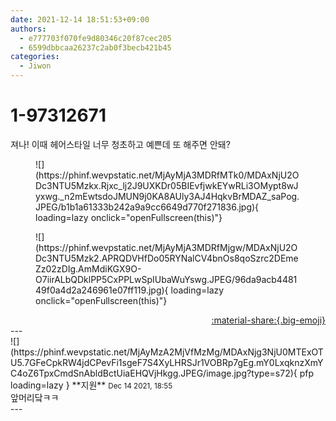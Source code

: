 ```yaml
---
date: 2021-12-14 18:51:53+09:00
authors:
  - e777703f070fe9d80346c20f87cec205
  - 6599dbbcaa26237c2ab0f3becb421b45
categories:
  - Jiwon
---
```


# 1-97312671

<div class="post-container" markdown="1">
<div class="content-container md-sidebar__scrollwrap" markdown="1">

져나! 이때 헤어스타일 너무 청초하고 예쁜데 또 해주면 안돼?
<figure markdown="1">
![](https://phinf.wevpstatic.net/MjAyMjA3MDRfMTk0/MDAxNjU2ODc3NTU5Mzkx.Rjxc_lj2J9UXKDr05BIEvfjwkEYwRLi3OMypt8wJyxwg._n2mEwtsdoJMUN9j0KA8AUly3AJ4HqkvBrMDAZ_saPog.JPEG/b1b1a61333b242a9a9cc6649d770f271836.jpg){ loading=lazy onclick="openFullscreen(this)"}
</figure>

<figure markdown="1">
![](https://phinf.wevpstatic.net/MjAyMjA3MDRfMjgw/MDAxNjU2ODc3NTU5Mzk2.APRQDVHfDo05RYNalCV4bnOs8qoSzrc2DEmeZz02zDIg.AmMdiKGX9O-O7iirALbQDklPP5CxPPLwSpIUbaWuYswg.JPEG/96da9acb448149f0a4d2a246961e07ff119.jpg){ loading=lazy onclick="openFullscreen(this)"}
</figure>


</div>
</div>

<div style="text-align: right;" markdown="1">
<a href="https://weverse.io/fromis9/fanpost/1-97312671" style="text-align: right;">:material-share:{.big-emoji}</a>
</div>
---

<div class="comments-container md-sidebar__scrollwrap" markdown="1">
<div class="comment" markdown="1">
<div class='id-container' markdown="1">
![](https://phinf.wevpstatic.net/MjAyMzA2MjVfMzMg/MDAxNjg3NjU0MTExOTU5.7GFeCpkRW4jdCPevFi1sgeF7S4XyLHRSJr1VOBRp7gEg.mY0LxqknzXmYC4oZ6TpxCmdSnAbldBctUiaEHQVjHkgg.JPEG/image.jpg?type=s72){ pfp loading=lazy }
**<span class="artist">지원</span>** <small>Dec 14 2021, 18:55</small><br>
</div>
<div class='comment-body' markdown="1">
앞머리닼ㅋㅋ
</div>
</div>
</div>
---
